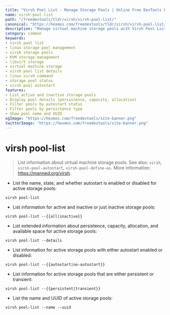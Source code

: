 ```yaml
---
title: "Virsh Pool List - Manage Storage Pools | Online Free DevTools by Hexmos"
name: virsh-pool-list
path: "/freedevtools/tldr/virsh/virsh-pool-list/"
canonical: "https://hexmos.com/freedevtools/tldr/virsh/virsh-pool-list/"
description: "Manage virtual machine storage pools with Virsh Pool List. Quickly view, filter, and detail storage pool information on Linux. Free online tool, no registration required."
category: common
keywords:
- virsh pool list
- linux storage pool management
- virsh storage pools
- KVM storage management
- libvirt storage
- virtual machine storage
- virsh pool list details
- linux virsh command
- storage pool status
- virsh pool autostart
features:
- List active and inactive storage pools
- Display pool details (persistence, capacity, allocation)
- Filter pools by autostart status
- Filter pools by persistence type
- Show pool name and UUID
ogImage: "https://hexmos.com/freedevtools/site-banner.png"
twitterImage: "https://hexmos.com/freedevtools/site-banner.png"
---
```


# virsh pool-list

> List information about virtual machine storage pools.
> See also: `virsh`, `virsh-pool-autostart`, `virsh-pool-define-as`.
> More information: <https://manned.org/virsh>.

- List the name, state, and whether autostart is enabled or disabled for active storage pools:

`virsh pool-list`

- List information for active and inactive or just inactive storage pools:

`virsh pool-list --{{all|inactive}}`

- List extended information about persistence, capacity, allocation, and available space for active storage pools:

`virsh pool-list --details`

- List information for active storage pools with either autostart enabled or disabled:

`virsh pool-list --{{autostart|no-autostart}}`

- List information for active storage pools that are either persistent or transient:

`virsh pool-list --{{persistent|transient}}`

- List the name and UUID of active storage pools:

`virsh pool-list --name --uuid`
